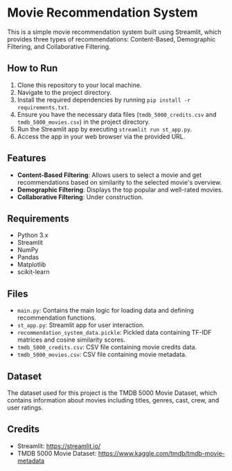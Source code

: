 # Movie Recommendation System

This is a simple movie recommendation system built using Streamlit, which provides three types of recommendations: Content-Based, Demographic Filtering, and Collaborative Filtering.

## How to Run

1. Clone this repository to your local machine.
2. Navigate to the project directory.
3. Install the required dependencies by running `pip install -r requirements.txt`.
4. Ensure you have the necessary data files (`tmdb_5000_credits.csv` and `tmdb_5000_movies.csv`) in the project directory.
5. Run the Streamlit app by executing `streamlit run st_app.py`.
6. Access the app in your web browser via the provided URL.

## Features

- **Content-Based Filtering**: Allows users to select a movie and get recommendations based on similarity to the selected movie's overview.
- **Demographic Filtering**: Displays the top popular and well-rated movies.
- **Collaborative Filtering**: Under construction.

## Requirements

- Python 3.x
- Streamlit
- NumPy
- Pandas
- Matplotlib
- scikit-learn

## Files

- `main.py`: Contains the main logic for loading data and defining recommendation functions.
- `st_app.py`: Streamlit app for user interaction.
- `recommendation_system_data.pickle`: Pickled data containing TF-IDF matrices and cosine similarity scores.
- `tmdb_5000_credits.csv`: CSV file containing movie credits data.
- `tmdb_5000_movies.csv`: CSV file containing movie metadata.

## Dataset

The dataset used for this project is the TMDB 5000 Movie Dataset, which contains information about movies including titles, genres, cast, crew, and user ratings.

## Credits

- Streamlit: https://streamlit.io/
- TMDB 5000 Movie Dataset: https://www.kaggle.com/tmdb/tmdb-movie-metadata

